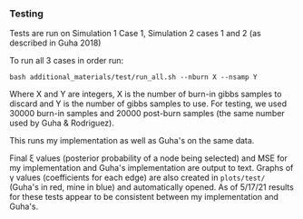 ### Testing
Tests are run on Simulation 1 Case 1, Simulation 2 cases 1 and 2 (as described in Guha 2018)

To run all 3 cases in order run:
```
bash additional_materials/test/run_all.sh --nburn X --nsamp Y
```

Where X and Y are integers, X is the number of burn-in gibbs samples to discard
and Y is the number of gibbs samples to use. For testing, we used 30000 burn-in samples
and 20000 post-burn samples (the same number used by Guha &amp; Rodriguez).

This runs my implementation as well as Guha's on the same data.

Final ξ values (posterior probability of a node being selected) and MSE for
my implementation and Guha's implementation are output to text.
Graphs of γ values (coefficients for each edge) are also created in `plots/test/`
(Guha's in red, mine in blue) and automatically opened. As of 5/17/21 results for
these tests appear to be consistent between my implementation and Guha's.